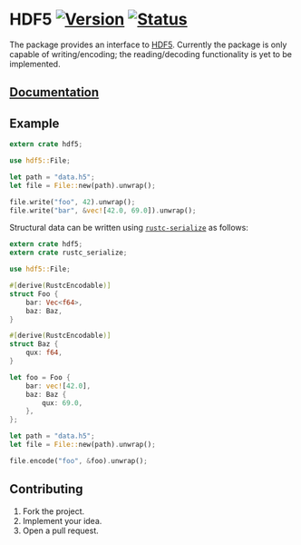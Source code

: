 # HDF5 [![Version][version-img]][version-url] [![Status][status-img]][status-url]

The package provides an interface to [HDF5][1]. Currently the package is only
capable of writing/encoding; the reading/decoding functionality is yet to be
implemented.

## [Documentation][doc]

## Example

```rust
extern crate hdf5;

use hdf5::File;

let path = "data.h5";
let file = File::new(path).unwrap();

file.write("foo", 42).unwrap();
file.write("bar", &vec![42.0, 69.0]).unwrap();
```

Structural data can be written using [`rustc-serialize`][2] as follows:

```rust
extern crate hdf5;
extern crate rustc_serialize;

use hdf5::File;

#[derive(RustcEncodable)]
struct Foo {
    bar: Vec<f64>,
    baz: Baz,
}

#[derive(RustcEncodable)]
struct Baz {
    qux: f64,
}

let foo = Foo {
    bar: vec![42.0],
    baz: Baz {
        qux: 69.0,
    },
};

let path = "data.h5";
let file = File::new(path).unwrap();

file.encode("foo", &foo).unwrap();
```

## Contributing

1. Fork the project.
2. Implement your idea.
3. Open a pull request.

[1]: http://www.hdfgroup.org/HDF5
[2]: https://crates.io/crates/rustc-serialize

[version-img]: http://stainless-steel.github.io/images/crates.svg
[version-url]: https://crates.io/crates/hdf5
[status-img]: https://travis-ci.org/stainless-steel/hdf5.svg?branch=master
[status-url]: https://travis-ci.org/stainless-steel/hdf5
[doc]: https://stainless-steel.github.io/hdf5
